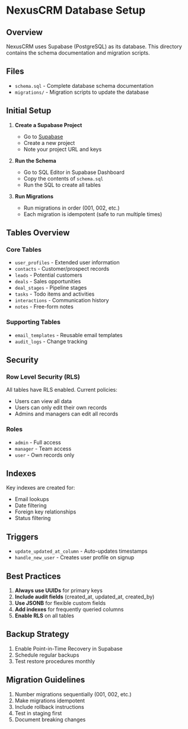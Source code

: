 # NexusCRM Database Setup

## Overview
NexusCRM uses Supabase (PostgreSQL) as its database. This directory contains the schema documentation and migration scripts.

## Files
- `schema.sql` - Complete database schema documentation
- `migrations/` - Migration scripts to update the database

## Initial Setup

1. **Create a Supabase Project**
   - Go to [Supabase](https://supabase.com)
   - Create a new project
   - Note your project URL and keys

2. **Run the Schema**
   - Go to SQL Editor in Supabase Dashboard
   - Copy the contents of `schema.sql`
   - Run the SQL to create all tables

3. **Run Migrations**
   - Run migrations in order (001, 002, etc.)
   - Each migration is idempotent (safe to run multiple times)

## Tables Overview

### Core Tables
- `user_profiles` - Extended user information
- `contacts` - Customer/prospect records
- `leads` - Potential customers
- `deals` - Sales opportunities
- `deal_stages` - Pipeline stages
- `tasks` - Todo items and activities
- `interactions` - Communication history
- `notes` - Free-form notes

### Supporting Tables
- `email_templates` - Reusable email templates
- `audit_logs` - Change tracking

## Security

### Row Level Security (RLS)
All tables have RLS enabled. Current policies:
- Users can view all data
- Users can only edit their own records
- Admins and managers can edit all records

### Roles
- `admin` - Full access
- `manager` - Team access
- `user` - Own records only

## Indexes
Key indexes are created for:
- Email lookups
- Date filtering
- Foreign key relationships
- Status filtering

## Triggers
- `update_updated_at_column` - Auto-updates timestamps
- `handle_new_user` - Creates user profile on signup

## Best Practices

1. **Always use UUIDs** for primary keys
2. **Include audit fields** (created_at, updated_at, created_by)
3. **Use JSONB** for flexible custom fields
4. **Add indexes** for frequently queried columns
5. **Enable RLS** on all tables

## Backup Strategy
1. Enable Point-in-Time Recovery in Supabase
2. Schedule regular backups
3. Test restore procedures monthly

## Migration Guidelines
1. Number migrations sequentially (001, 002, etc.)
2. Make migrations idempotent
3. Include rollback instructions
4. Test in staging first
5. Document breaking changes